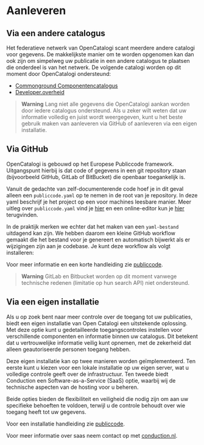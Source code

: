 # Aanleveren

## Via een andere catalogus

Het federatieve netwerk van OpenCatalogi scant meerdere andere catalogi voor gegevens. De makkelijkste manier om te worden opgenomen kan dan ook zijn om simpelweg uw publicatie in een andere catalogus te plaatsen die onderdeel is van het netwerk. De volgende catalogi worden op dit moment door OpenCatalogi ondersteund:

- [Commonground Componentencatalogus](https://componentencatalogus.commonground.nl/)
- [Developer.overheid](https://developer.overheid.nl/apis)

> **Warning**
> Lang niet alle gegevens die OpenCatalogi aankan worden door iedere catalogus ondersteund. Als u zeker wilt weten dat uw informatie volledig en juist wordt weergegeven, kunt u het beste gebruik maken van aanleveren via GitHub of aanleveren via een eigen installatie.

## Via GitHub

OpenCatalogi is gebouwd op het Europese Publiccode framework. Uitgangspunt hierbij is dat code of gegevens in een git repository staan (bijvoorbeeld GitHub, GitLab of BitBucket) die openbaar toegankelijk is.

Vanuit de gedachte van zelf-documenterende code hoef je in dit geval alleen een `publiccode.yaml` op te nemen in de root van je repository. In deze yaml beschrijf je het project op een voor machines leesbare manier. Meer uitleg over `publiccode.yaml` vind je [hier](https://yml.publiccode.tools/schema.core.html#top-level-keys-and-sections) en een online-editor kun je [hier](https://yml.publiccode.tools/schema.core.html#top-level-keys-and-sections) terugvinden.

In de praktijk merken we echter dat het maken van een `yaml-bestand` uitdagend kan zijn. We hebben daarom een kleine GitHub workflow gemaakt die het bestand voor je genereert en automatisch bijwerkt als er wijzigingen zijn aan je codebase. Je kunt deze workflow als volgt installeren:

Voor meer informatie en een korte handleiding zie [publiccode](publiccode).

> **Warning**
> GitLab en Bitbucket worden op dit moment vanwege technische redenen (limitatie op hun search API) niet ondersteund.

## Via een eigen installatie
Als u op zoek bent naar meer controle over de toegang tot uw publicaties, biedt een eigen installatie van Open Catalogi een uitstekende oplossing. Met deze optie kunt u gedetailleerde toegangscontroles instellen voor verschillende componenten en informatie binnen uw catalogus. Dit betekent dat u vertrouwelijke informatie veilig kunt opnemen, met de zekerheid dat alleen geautoriseerde personen toegang hebben.

Deze eigen installatie kan op twee manieren worden geïmplementeerd. Ten eerste kunt u kiezen voor een lokale installatie op uw eigen server, wat u volledige controle geeft over de infrastructuur. Ten tweede biedt Conduction een Software-as-a-Service (SaaS) optie, waarbij wij de technische aspecten van de hosting voor u beheren.

Beide opties bieden de flexibiliteit en veiligheid die nodig zijn om aan uw specifieke behoeften te voldoen, terwijl u de controle behoudt over wie toegang heeft tot uw gegevens.

Voor een installatie handleiding zie [publiccode](publiccode).

Voor meer informatie over saas neem contact op met [conduction.nl](info@conduction.nl).